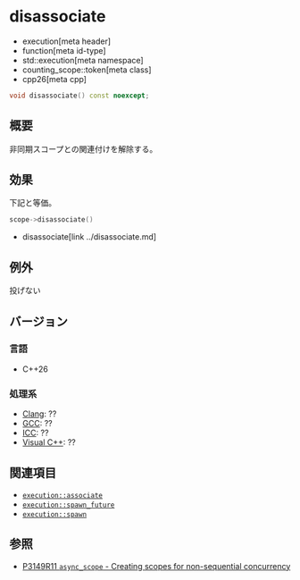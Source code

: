 # disassociate
* execution[meta header]
* function[meta id-type]
* std::execution[meta namespace]
* counting_scope::token[meta class]
* cpp26[meta cpp]

```cpp
void disassociate() const noexcept;
```

## 概要
非同期スコープとの関連付けを解除する。


## 効果
下記と等価。

```cpp
scope->disassociate()
```
* disassociate[link ../disassociate.md]


## 例外
投げない


## バージョン
### 言語
- C++26

### 処理系
- [Clang](/implementation.md#clang): ??
- [GCC](/implementation.md#gcc): ??
- [ICC](/implementation.md#icc): ??
- [Visual C++](/implementation.md#visual_cpp): ??


## 関連項目
- [`execution::associate`](../../associate.md)
- [`execution::spawn_future`](../../spawn_future.md.nolink)
- [`execution::spawn`](../../spawn.md.nolink)


## 参照
- [P3149R11 `async_scope` - Creating scopes for non-sequential concurrency](https://open-std.org/jtc1/sc22/wg21/docs/papers/2025/p3149r11.html)
